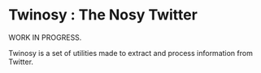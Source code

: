 Twinosy : The Nosy Twitter
==========================

WORK IN PROGRESS.

Twinosy is a set of utilities made to extract and process information from
Twitter.

